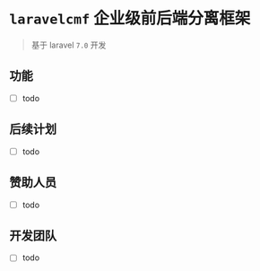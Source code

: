 # `laravelcmf` 企业级前后端分离框架

> 基于 laravel `7.0` 开发

## 功能
* [ ] todo

## 后续计划
* [ ] todo

## 赞助人员
* [ ] todo

## 开发团队
* [ ] todo
